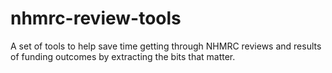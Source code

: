 # nhmrc-review-tools
A set of tools to help save time getting through NHMRC reviews and results of funding outcomes by extracting the bits that matter. 

